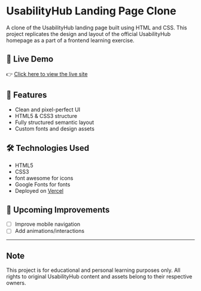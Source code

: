 # UsabilityHub Landing Page Clone

A clone of the UsabilityHub landing page built using HTML and CSS. This project replicates the design and layout of the official UsabilityHub homepage as a part of a frontend learning exercise.

## 🔗 Live Demo

👉 [Click here to view the live site](https://web-cv5ocz64q-rohit-chands-projects-bf1d09ce.vercel.app/)

## 🚀 Features

- Clean and pixel-perfect UI
- HTML5 & CSS3 structure
- Fully structured semantic layout
- Custom fonts and design assets

## 🛠️ Technologies Used

- HTML5
- CSS3
- font awesome for icons
- Google Fonts for fonts
- Deployed on [Vercel](https://vercel.com/)

## 🎯 Upcoming Improvements

- [ ] Improve mobile navigation
- [ ] Add animations/interactions

---
## Note
This project is for educational and personal learning purposes only. All rights to original UsabilityHub content and assets belong to their respective owners.




